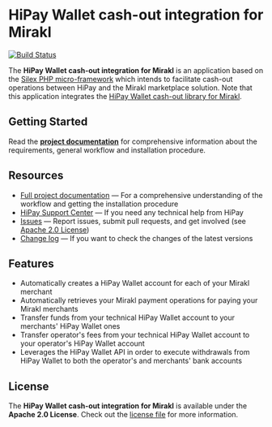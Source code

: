 # HiPay Wallet cash-out integration for Mirakl

[![Build Status](https://circleci.com/gh/hipay/hipay-wallet-cashout-mirakl-integration/tree/master.svg?style=shield)](https://circleci.com/gh/hipay/hipay-wallet-cashout-mirakl-integration/tree/master)

The **HiPay Wallet cash-out integration for Mirakl** is an application based on the [Silex PHP micro-framework][silex] which intends to facilitate cash-out operations between HiPay and the Mirakl marketplace solution.
Note that this application integrates the [HiPay Wallet cash-out library for Mirakl][repo-lib].

## Getting Started

Read the **[project documentation][doc-home]** for comprehensive information about the requirements, general workflow and installation procedure.

## Resources
- [Full project documentation][doc-home] — For a comprehensive understanding of the workflow and getting the installation procedure
- [HiPay Support Center][hipay-help] — If you need any technical help from HiPay
- [Issues][project-issues] — Report issues, submit pull requests, and get involved (see [Apache 2.0 License][project-license])
- [Change log][project-changelog] — If you want to check the changes of the latest versions

## Features

- Automatically creates a HiPay Wallet account for each of your Mirakl merchant
- Automatically retrieves your Mirakl payment operations for paying your Mirakl merchants
- Transfer funds from your technical HiPay Wallet account to your merchants' HiPay Wallet ones
- Transfer operator's fees from your technical HiPay Wallet account to your operator's HiPay Wallet account
- Leverages the HiPay Wallet API in order to execute withdrawals from HiPay Wallet to both the operator's and merchants' bank accounts

## License

The **HiPay Wallet cash-out integration for Mirakl** is available under the **Apache 2.0 License**. Check out the [license file][project-license] for more information.

[doc-home]: https://github.com/hipay/hipay-wallet-cashout-mirakl-integration/wiki

[hipay-help]: http://help.hipay.com

[project-issues]: https://github.com/hipay/hipay-wallet-cashout-mirakl/issues
[project-license]: https://github.com/hipay/hipay-wallet-cashout-mirakl-integration/blob/master/LICENSE.md
[project-changelog]: https://github.com/hipay/hipay-wallet-cashout-mirakl-integration/blob/master/CHANGELOG.md

[silex]: http://silex.sensiolabs.org/
[repo-lib]: https://github.com/hipay/hipay-wallet-cashout-mirakl-library